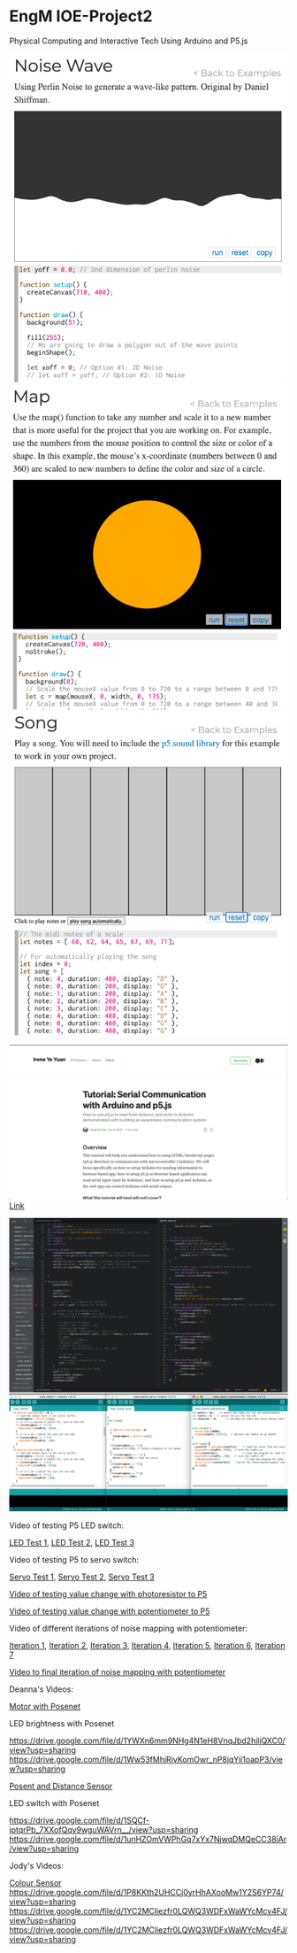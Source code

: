 # EngM IOE-Project2

Physical Computing and Interactive Tech
Using Arduino and P5.js

![Noise Map Reference](https://github.com/yoyomomo/IOE-Project2/blob/main/imgs/img1.png)![Map Reference](https://github.com/yoyomomo/IOE-Project2/blob/main/imgs/img2.png)![Researching Other P5 Sketches](https://github.com/yoyomomo/IOE-Project2/blob/main/imgs/img4.png)

![Researching Serial Communication](https://github.com/yoyomomo/IOE-Project2/blob/main/imgs/img3.png)
[Link](https://medium.com/@yyyyyyyuan/tutorial-serial-communication-with-arduino-and-p5-js-cd39b3ac10ce)

![Brackets Code for P5](https://github.com/yoyomomo/IOE-Project2/blob/main/imgs/img6.png)
![Arduino Codes](https://github.com/yoyomomo/IOE-Project2/blob/main/imgs/img7.png)

Video of testing P5 LED switch:

[LED Test 1](https://drive.google.com/file/d/1UpvtF59pGtPHxbXwP6O44KhjvKG_k4My/view?usp=sharing),
[LED Test 2](https://drive.google.com/file/d/1XRBG_8xVDijvKF6GwZ-MMFHhLDYP4Nln/view?usp=sharing),
[LED Test 3](https://drive.google.com/file/d/1spA42w43NjKXsDwxiZ8OR3uykIP118Aq/view?usp=sharing)

Video of testing P5 to servo switch:

[Servo Test 1](https://drive.google.com/file/d/1OYIzIHbXI4fkDA10jyA6O_1yvOfnzV49/view?usp=sharing),
[Servo Test 2](https://drive.google.com/file/d/1OofD1-KxzlFcrtIxxAPj2dxCJK_7zTmb/view?usp=sharing),
[Servo Test 3](https://drive.google.com/file/d/1vaiNnmXhMtSjlH3NSJpZhaoXnv4MgAH1/view?usp=sharing)

[Video of testing value change with photoresistor to P5](https://drive.google.com/file/d/19Bqtl2Q1Uxy1HjWtPf-tnkfXkl5F86Q0/view?usp=sharing)

[Video of testing value change with potentiometer to P5](https://drive.google.com/file/d/1IHgYaMWaHaOmVaAY0Y9-_bBRfdd84hT9/view?usp=sharing)

Video of different iterations of noise mapping with potentiometer:

[Iteration 1](https://drive.google.com/file/d/1pl4_BC4Xd-gzTPGPt-MMrBnd3uTF8ncW/view?usp=sharing),
[Iteration 2](https://drive.google.com/file/d/1Sq1ed7HP1tR2GkeKeYtWaeYszvnzPoH-/view?usp=sharing),
[Iteration 3](https://drive.google.com/file/d/1u_CpudUEW5dZMEnmwfc-Jr42clNjruMB/view?usp=sharing),
[Iteration 4](https://drive.google.com/file/d/1E574ibDxSmb0jT8BY6sfIeMLDHq1L-Il/view?usp=sharing),
[Iteration 5](https://drive.google.com/file/d/1O-k3FQZnnxhegyQkC5HIQaIt2rUVq5z0/view?usp=sharing),
[Iteration 6](https://drive.google.com/file/d/1crBbaQMYMd2JPIjwu7Kb9GaTICAEtUbB/view?usp=sharing),
[Iteration 7](https://drive.google.com/file/d/1LXtoaD5djBA5rxuG_z1brLnJN40a6v8C/view?usp=sharing)

[Video to final iteration of noise mapping with potentiometer](https://drive.google.com/file/d/15EW5iCfOGGJqcq-c_wyFkucRFFHtH8r-/view?usp=sharing)

Deanna's Videos:

[Motor with Posenet](https://drive.google.com/file/d/1YWXn6mm9NHg4N1eH8VnqJbd2hiljQXC0/view?usp=sharing)

LED brightness with Posenet

https://drive.google.com/file/d/1YWXn6mm9NHg4N1eH8VnqJbd2hiljQXC0/view?usp=sharing
https://drive.google.com/file/d/1Ww53fMhjRjvKomOwr_nP8jqYii1oapP3/view?usp=sharing

[Posent and Distance Sensor](https://drive.google.com/file/d/1e-kS4PFkmydM4JNUotsWOAFEb4_IQSIj/view?usp=sharing)

LED switch with Posenet

https://drive.google.com/file/d/1SQCf-iptqrPb_7XXofQqy9wguWAVrn__/view?usp=sharing
https://drive.google.com/file/d/1unHZOmVWPhGq7xYx7NjwqDMQeCC38iAr/view?usp=sharing

Jody's Videos:

[Colour Sensor](https://drive.google.com/file/d/18pBv2CVDGkopriu3Afy3Qzx3NriUuPrV/view?usp=sharing)
https://drive.google.com/file/d/1P8KKth2UHCCj0yrHhAXooMw1Y2S6YP74/view?usp=sharing
https://drive.google.com/file/d/1YC2MCliezfr0LQWQ3WDFxWaWYcMcv4FJ/view?usp=sharing
https://drive.google.com/file/d/1YC2MCliezfr0LQWQ3WDFxWaWYcMcv4FJ/view?usp=sharing

